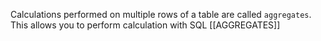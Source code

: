 Calculations performed on multiple rows of a table are called `aggregates`. 
This allows you to perform calculation with SQL
[[AGGREGATES]] 


